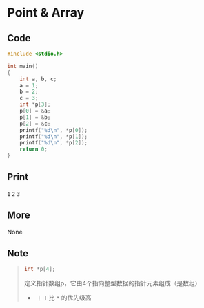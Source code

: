 # Point & Array

## Code

```C
#include <stdio.h>

int main()
{
    int a, b, c;
    a = 1;
    b = 2;
    c = 3;
    int *p[3];
    p[0] = &a;
    p[1] = &b;
    p[2] = &c;
    printf("%d\n", *p[0]);
    printf("%d\n", *p[1]);
    printf("%d\n", *p[2]);
    return 0;
}
```

## Print

`1`
`2`
`3`

## More

None

## Note

> ```C
> int *p[4];
> ```
>
> 定义指针数组p，它由4个指向整型数据的指针元素组成（是数组）
>
> * ` [ ]` 比 `*` 的优先级高